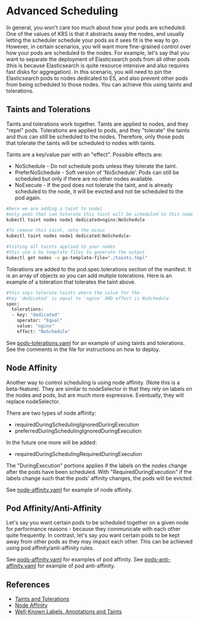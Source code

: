 # Advanced Scheduling #

In general, you won't care too much about how your pods are scheduled.  One of the values of K8S is that it abstracts away the nodes, and usually letting the scheduler schedule your pods as it sees fit is the way to go.  However, in certain scenarios, you will want more fine-grained control over how your pods are scheduled to the nodes.  For example, let's say that you want to separate the deployment of Elasticsearch pods from all other pods (this is because Elasticsearch is quite resource intensive and also requires fast disks for aggregation).  In this scenario, you will need to pin the Elasticsearch pods to nodes dedicated to ES, and also prevent other pods from being scheduled to those nodes. You can achieve this using taints and tolerations.

## Taints and Tolerations ##

Taints and tolerations work together.  Taints are applied to nodes, and they "repel" pods.  Tolerations are applied to pods, and they "tolerate" the taints and thus can still be scheduled to the nodes.  Therefore, only those pods that tolerate the taints will be scheduled to nodes with taints.

Taints are a key/value pair with an "effect".  Possible effects are:

* NoSchedule - Do not schedule pods unless they tolerate the taint.
* PreferNoSchedule - Soft version of 'NoSchedule'.  Pods can still be scheduled but only if there are no other nodes available.
* NoExecute - If the pod does not tolerate the taint, and is already scheduled to the node, it will be evicted and not be scheduled to the pod again.  

```sh
#here we are adding a taint to node1
#only pods that can tolerate this taint will be scheduled to this node
kubectl taint nodes node1 dedicated=nginx:NoSchedule

#To remove this taint, note the minus
kubectl taint nodes node1 dedicated:NoSchedule-

#listing all taints applied to your nodes
#this use a Go template files to generate the output
kubectl get nodes -o go-template-file="./taints.tmpl"
```

Tolerations are added to the pod.spec.tolerations section of the manifest.  It is an array of objects so you can add mutiple tolerations.  Here is an example of a toleration that tolerates the taint above.

```sh
#this says tolerate taints where the value for the 
#key 'dedicated' is equal to 'nginx' AND effect is NoSchedule
spec:  
  tolerations:
  - key: "dedicated"
    operator: "Equal"
    value: "nginx"
    effect: "NoSchedule"
```

See [pods-tolerations.yaml](./pods-tolerations.yaml) for an example of using taints and tolerations.  See the comments in the file for instructions on how to deploy.

## Node Affinity ##

Another way to control scheduling is using node affinity.  (Note this is a beta-feature).  They are similar to nodeSelector in that they rely on labels on the nodes and pods, but are much more expressive.  Eventually, they will replace nodeSelector.

There are two types of node affinity:

* requiredDuringSchedulingIgnoredDuringExecution
* preferredDuringSchedulingIgnoredDuringExecution

In the future one more will be added:

* requiredDuringSchedulingRequiredDuringExecution

The "DuringExecution" portions applies if the labels on the nodes change after the pods have been scheduled.  With "RequiredDuringExecution" if the labels change such that the pods' affinity changes, the pods will be evicted.

See [node-affinity.yaml](./node-affinity.yaml) for example of node affinity.

## Pod Affinity/Anti-Affinity ##

Let's say you want certain pods to be scheduled together on a given node for performance reasons - because they communicate with each other quite frequently.  In contrast, let's say you want certain pods to be kept away from other pods as they may impact each other.  This can be achieved using pod affinity/anti-affinity rules.

See [pods-affinity.yaml](./pods-affinity.yaml) for examples of pod affinity.
See [pods-anti-affinity.yaml](./pods-anti-affinity.yaml) for example of pod anti-affinity.



## References ##

* [Taints and Tolerations](https://kubernetes.io/docs/concepts/configuration/taint-and-toleration/)
* [Node Affinity](https://kubernetes.io/docs/concepts/configuration/assign-pod-node/#node-affinity-beta-feature)
* [Well-Known Labels, Annotations and Taints](https://kubernetes.io/docs/reference/labels-annotations-taints/)

